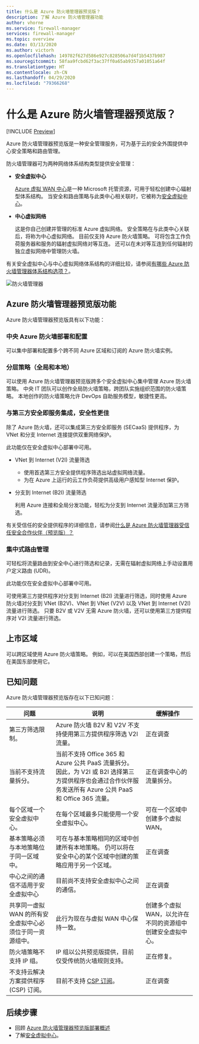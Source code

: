 ```yaml
---
title: 什么是 Azure 防火墙管理器预览版？
description: 了解 Azure 防火墙管理器功能
author: vhorne
ms.service: firewall-manager
services: firewall-manager
ms.topic: overview
ms.date: 03/13/2020
ms.author: victorh
ms.openlocfilehash: 149782f627d586e927c828506a7d4f1b5437b987
ms.sourcegitcommit: 58faa9fcbd62f3ac37ff0a65ab9357a01051a64f
ms.translationtype: HT
ms.contentlocale: zh-CN
ms.lasthandoff: 04/29/2020
ms.locfileid: "79366268"
---
```

# <a name="what-is-azure-firewall-manager-preview"></a>什么是 Azure 防火墙管理器预览版？

[!INCLUDE [Preview](../../includes/firewall-manager-preview-notice.md)]

Azure 防火墙管理器预览版是一种安全管理服务，可为基于云的安全外围提供中心安全策略和路由管理。 

防火墙管理器可为两种网络体系结构类型提供安全管理：

- **安全虚拟中心**

   [Azure 虚拟 WAN 中心](../virtual-wan/virtual-wan-about.md#resources)是一种 Microsoft 托管资源，可用于轻松创建中心辐射型体系结构。 当安全和路由策略与此类中心相关联时，它被称为[安全虚拟中心](secured-virtual-hub.md)。 
- **中心虚拟网络**

   这是你自己创建并管理的标准 Azure 虚拟网络。 安全策略在与此类中心关联后，将称为中心虚拟网络。  目前仅支持 Azure 防火墙策略。 可将包含工作负荷服务器和服务的辐射虚拟网络对等互连。 还可以在未对等互连到任何辐射的独立虚拟网络中管理防火墙。

有关安全虚拟中心与中心虚拟网络体系结构的详细比较，请参阅[有哪些 Azure 防火墙管理器体系结构选项？](vhubs-and-vnets.md)。 

![防火墙管理器](media/overview/firewallmanagerv5.png)

## <a name="azure-firewall-manager-preview-features"></a>Azure 防火墙管理器预览版功能

Azure 防火墙管理器预览版具有以下功能：

### <a name="central-azure-firewall-deployment-and-configuration"></a>中央 Azure 防火墙部署和配置

可以集中部署和配置多个跨不同 Azure 区域和订阅的 Azure 防火墙实例。 

### <a name="hierarchical-policies-global-and-local"></a>分层策略（全局和本地）

可以使用 Azure 防火墙管理器预览版跨多个安全虚拟中心集中管理 Azure 防火墙策略。 中央 IT 团队可以创作全局防火墙策略，跨团队实施组织范围的防火墙策略。 本地创作的防火墙策略允许 DevOps 自助服务模型，敏捷性更高。

### <a name="integrated-with-third-party-security-as-a-service-for-advanced-security"></a>与第三方安全即服务集成，安全性更佳

除了 Azure 防火墙，还可以集成第三方安全即服务 (SECaaS) 提供程序，为 VNet 和分支 Internet 连接提供双重网络保护。

此功能仅在安全虚拟中心部署中可用。

- VNet 到 Internet (V2I) 流量筛选

   - 使用首选第三方安全提供程序筛选出站虚拟网络流量。
   - 为在 Azure 上运行的云工作负荷提供高级用户感知型 Internet 保护。

- 分支到 Internet (B2I) 流量筛选

   利用 Azure 连接和全局分发功能，轻松为分支到 Internet 流量添加第三方筛选。

有关受信任的安全提供程序的详细信息，请参阅[什么是 Azure 防火墙管理器受信任安全合作伙伴（预览版）？](trusted-security-partners.md)

### <a name="centralized-route-management"></a>集中式路由管理

可轻松将流量路由到安全中心进行筛选和记录，无需在辐射虚拟网络上手动设置用户定义路由 (UDR)。 

此功能仅在安全虚拟中心部署中可用。

可使用第三方提供程序对分支到 Internet (B2I) 流量进行筛选，同时使用 Azure 防火墙对分支到 VNet (B2V)、VNet 到 VNet (V2V) 以及 VNet 到 Internet (V2I) 流量进行筛选。 只要 B2V 或 V2V 无需 Azure 防火墙，还可以使用第三方提供程序对 V2I 流量进行筛选。 

## <a name="region-availability"></a>上市区域

可以跨区域使用 Azure 防火墙策略。 例如，可以在美国西部创建一个策略，然后在美国东部使用它。 

## <a name="known-issues"></a>已知问题

Azure 防火墙管理器预览版存在以下已知问题：

|问题  |说明  |缓解操作  |
|---------|---------|---------|
|第三方筛选限制。|Azure 防火墙 B2V 和 V2V 不支持使用第三方提供程序筛选 V2I 流量。|正在调查|
|当前不支持流量拆分。|当前不支持 Office 365 和 Azure 公共 PaaS 流量拆分。 因此，为 V2I 或 B2I 选择第三方提供程序也会通过合作伙伴服务发送所有 Azure 公共 PaaS 和 Office 365 流量。|正在调查中心的流量拆分。
|每个区域一个安全虚拟中心。|在每个区域最多只能使用一个安全虚拟中心。|可在一个区域中创建多个虚拟 WAN。|
|基本策略必须与本地策略位于同一区域中。|可在与基本策略相同的区域中创建所有本地策略。 仍可以将在安全中心的某个区域中创建的策略应用于另一个区域。|正在调查|
|中心之间的通信不适用于安全虚拟中心|目前尚不支持安全虚拟中心之间的通信。|正在调查|
|共享同一虚拟 WAN 的所有安全虚拟中心必须位于同一资源组中。|此行为现在与虚拟 WAN 中心保持一致。|创建多个虚拟 WAN，以允许在不同的资源组中创建安全虚拟中心。|
|防火墙策略不支持 IP 组。|IP 组以公共预览版提供，目前仅受传统防火墙规则支持。|正在修复。
|不支持云解决方案提供程序 (CSP) 订阅。|目前不支持 [CSP 订阅](https://azure.microsoft.com/offers/ms-azr-0145p/)。|正在调查

## <a name="next-steps"></a>后续步骤

- 回顾 [Azure 防火墙管理器预览版部署概述](deployment-overview.md)
- 了解[安全虚拟中心](secured-virtual-hub.md)。
